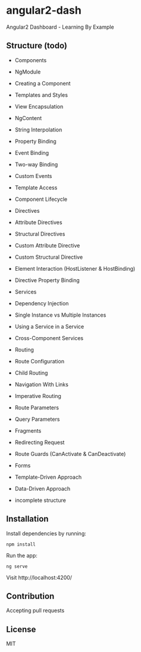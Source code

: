 # angular2-dash
Angular2 Dashboard - Learning By Example

## Structure (todo)

- Components
 - NgModule
 - Creating a Component
 - Templates and Styles
 - View Encapsulation
 - NgContent
 - String Interpolation
 - Property Binding
 - Event Binding
 - Two-way Binding
 - Custom Events
 - Template Access
 - Component Lifecycle 
- Directives
 - Attribute Directives
 - Structural Directives
 - Custom Attribute Directive
 - Custom Structural Directive
 - Element Interaction (HostListener & HostBinding)
 - Directive Property Binding
- Services
 - Dependency Injection
 - Single Instance vs Multiple Instances
 - Using a Service in a Service
 - Cross-Component Services
- Routing
 - Route Configuration
 - Child Routing
 - Navigation With Links
 - Imperative Routing
 - Route Parameters
 - Query Parameters
 - Fragments
 - Redirecting Request
 - Route Guards (CanActivate & CanDeactivate)
- Forms
 - Template-Driven Approach
 - Data-Driven Approach
 
 - incomplete structure

## Installation

Install dependencies by running:

`npm install`

Run the app:

`ng serve`

Visit http://localhost:4200/

## Contribution

Accepting pull requests

## License

MIT

